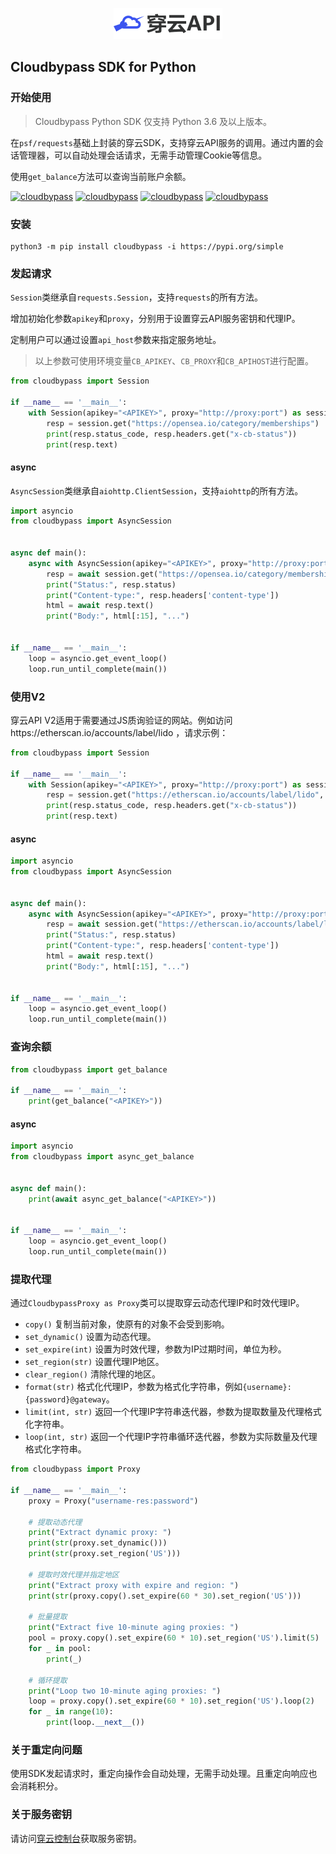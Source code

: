 <p align="center">
  <a href="https://cloudbypass.com/" target="_blank" rel="noopener noreferrer" >
    <div align="center">
        <img src="https://raw.githubusercontent.com/cloudbypass/example/main/assets/img.png" alt="Cloudbypass" height="50">
    </div>
  </a>
</p>

## Cloudbypass SDK for Python

### 开始使用

> Cloudbypass Python SDK 仅支持 Python 3.6 及以上版本。

在`psf/requests`基础上封装的穿云SDK，支持穿云API服务的调用。通过内置的会话管理器，可以自动处理会话请求，无需手动管理Cookie等信息。

使用`get_balance`方法可以查询当前账户余额。

[![cloudbypass](https://img.shields.io/pypi/pyversions/cloudbypass)](https://pypi.org/project/cloudbypass/)
[![cloudbypass](https://img.shields.io/pypi/v/cloudbypass)](https://pypi.org/project/cloudbypass/)
[![cloudbypass](https://img.shields.io/pypi/dd/cloudbypass)](https://pypi.org/project/cloudbypass/#files)
[![cloudbypass](https://img.shields.io/pypi/wheel/cloudbypass)](https://pypi.org/project/cloudbypass/)

### 安装

```shell
python3 -m pip install cloudbypass -i https://pypi.org/simple
```

### 发起请求

`Session`类继承自`requests.Session`，支持`requests`的所有方法。

增加初始化参数`apikey`和`proxy`，分别用于设置穿云API服务密钥和代理IP。

定制用户可以通过设置`api_host`参数来指定服务地址。

> 以上参数可使用环境变量`CB_APIKEY`、`CB_PROXY`和`CB_APIHOST`进行配置。

```python
from cloudbypass import Session

if __name__ == '__main__':
    with Session(apikey="<APIKEY>", proxy="http://proxy:port") as session:
        resp = session.get("https://opensea.io/category/memberships")
        print(resp.status_code, resp.headers.get("x-cb-status"))
        print(resp.text)
```

#### async

`AsyncSession`类继承自`aiohttp.ClientSession`，支持`aiohttp`的所有方法。

```python
import asyncio
from cloudbypass import AsyncSession


async def main():
    async with AsyncSession(apikey="<APIKEY>", proxy="http://proxy:port") as session:
        resp = await session.get("https://opensea.io/category/memberships")
        print("Status:", resp.status)
        print("Content-type:", resp.headers['content-type'])
        html = await resp.text()
        print("Body:", html[:15], "...")


if __name__ == '__main__':
    loop = asyncio.get_event_loop()
    loop.run_until_complete(main())
```

### 使用V2

穿云API V2适用于需要通过JS质询验证的网站。例如访问https://etherscan.io/accounts/label/lido ，请求示例：

```python
from cloudbypass import Session

if __name__ == '__main__':
    with Session(apikey="<APIKEY>", proxy="http://proxy:port") as session:
        resp = session.get("https://etherscan.io/accounts/label/lido", part="0")
        print(resp.status_code, resp.headers.get("x-cb-status"))
        print(resp.text)
```

#### async

```python
import asyncio
from cloudbypass import AsyncSession


async def main():
    async with AsyncSession(apikey="<APIKEY>", proxy="http://proxy:port") as session:
        resp = await session.get("https://etherscan.io/accounts/label/lido", part="0")
        print("Status:", resp.status)
        print("Content-type:", resp.headers['content-type'])
        html = await resp.text()
        print("Body:", html[:15], "...")


if __name__ == '__main__':
    loop = asyncio.get_event_loop()
    loop.run_until_complete(main())
```

### 查询余额

```python
from cloudbypass import get_balance

if __name__ == '__main__':
    print(get_balance("<APIKEY>"))

```

#### async

```python
import asyncio
from cloudbypass import async_get_balance


async def main():
    print(await async_get_balance("<APIKEY>"))


if __name__ == '__main__':
    loop = asyncio.get_event_loop()
    loop.run_until_complete(main())

```

### 提取代理

通过`CloudbypassProxy as Proxy`类可以提取穿云动态代理IP和时效代理IP。

+ `copy()` 复制当前对象，使原有的对象不会受到影响。
+ `set_dynamic()` 设置为动态代理。
+ `set_expire(int)` 设置为时效代理，参数为IP过期时间，单位为秒。
+ `set_region(str)` 设置代理IP地区。
+ `clear_region()` 清除代理的地区。
+ `format(str)` 格式化代理IP，参数为格式化字符串，例如`{username}:{password}@gateway`。
+ `limit(int, str)` 返回一个代理IP字符串迭代器，参数为提取数量及代理格式化字符串。
+ `loop(int, str)` 返回一个代理IP字符串循环迭代器，参数为实际数量及代理格式化字符串。

```python
from cloudbypass import Proxy

if __name__ == '__main__':
    proxy = Proxy("username-res:password")

    # 提取动态代理
    print("Extract dynamic proxy: ")
    print(str(proxy.set_dynamic()))
    print(str(proxy.set_region('US')))

    # 提取时效代理并指定地区
    print("Extract proxy with expire and region: ")
    print(str(proxy.copy().set_expire(60 * 30).set_region('US')))

    # 批量提取
    print("Extract five 10-minute aging proxies: ")
    pool = proxy.copy().set_expire(60 * 10).set_region('US').limit(5)
    for _ in pool:
        print(_)

    # 循环提取
    print("Loop two 10-minute aging proxies: ")
    loop = proxy.copy().set_expire(60 * 10).set_region('US').loop(2)
    for _ in range(10):
        print(loop.__next__())
```

### 关于重定向问题

使用SDK发起请求时，重定向操作会自动处理，无需手动处理。且重定向响应也会消耗积分。

### 关于服务密钥

请访问[穿云控制台](https://console.cloudbypass.com/#/api/account)获取服务密钥。